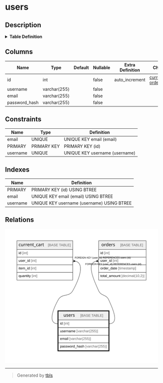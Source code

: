# users

## Description

<details>
<summary><strong>Table Definition</strong></summary>

```sql
CREATE TABLE `users` (
  `id` int NOT NULL AUTO_INCREMENT,
  `username` varchar(255) NOT NULL,
  `email` varchar(255) NOT NULL,
  `password_hash` varchar(255) NOT NULL,
  PRIMARY KEY (`id`),
  UNIQUE KEY `username` (`username`),
  UNIQUE KEY `email` (`email`)
) ENGINE=InnoDB DEFAULT CHARSET=utf8mb4 COLLATE=utf8mb4_0900_ai_ci
```

</details>

## Columns

| Name | Type | Default | Nullable | Extra Definition | Children | Parents | Comment |
| ---- | ---- | ------- | -------- | ---------------- | -------- | ------- | ------- |
| id | int |  | false | auto_increment | [current_cart](current_cart.md) [orders](orders.md) |  |  |
| username | varchar(255) |  | false |  |  |  |  |
| email | varchar(255) |  | false |  |  |  |  |
| password_hash | varchar(255) |  | false |  |  |  |  |

## Constraints

| Name | Type | Definition |
| ---- | ---- | ---------- |
| email | UNIQUE | UNIQUE KEY email (email) |
| PRIMARY | PRIMARY KEY | PRIMARY KEY (id) |
| username | UNIQUE | UNIQUE KEY username (username) |

## Indexes

| Name | Definition |
| ---- | ---------- |
| PRIMARY | PRIMARY KEY (id) USING BTREE |
| email | UNIQUE KEY email (email) USING BTREE |
| username | UNIQUE KEY username (username) USING BTREE |

## Relations

![er](users.svg)

---

> Generated by [tbls](https://github.com/k1LoW/tbls)

